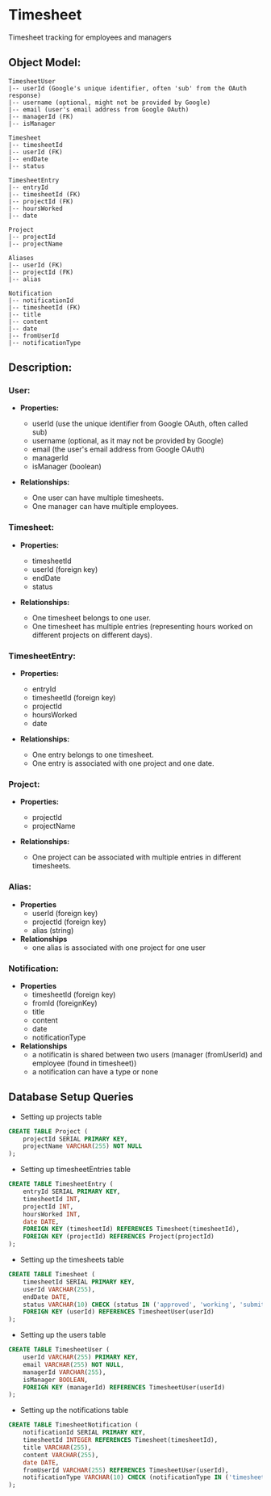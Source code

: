 # Timesheet
Timesheet tracking for employees and managers


## Object Model:

```text
TimesheetUser 
|-- userId (Google's unique identifier, often 'sub' from the OAuth response)
|-- username (optional, might not be provided by Google)
|-- email (user's email address from Google OAuth)
|-- managerId (FK)
|-- isManager

Timesheet
|-- timesheetId
|-- userId (FK)
|-- endDate
|-- status

TimesheetEntry
|-- entryId
|-- timesheetId (FK)
|-- projectId (FK)
|-- hoursWorked
|-- date

Project
|-- projectId
|-- projectName
 
Aliases
|-- userId (FK)
|-- projectId (FK)
|-- alias

Notification
|-- notificationId
|-- timesheetId (FK)
|-- title
|-- content
|-- date
|-- fromUserId
|-- notificationType
```

## Description:

### User:
- **Properties:** 
    - userId (use the unique identifier from Google OAuth, often called sub)
    - username (optional, as it may not be provided by Google)
    - email (the user's email address from Google OAuth)
    - managerId
    - isManager (boolean)

- **Relationships:**
    - One user can have multiple timesheets.
    - One manager can have multiple employees.

### Timesheet:
- **Properties:** 
    - timesheetId
    - userId (foreign key)
    - endDate
    - status

- **Relationships:**
    - One timesheet belongs to one user.
    - One timesheet has multiple entries (representing hours worked on different projects on different days).

### TimesheetEntry:

- **Properties:**
    - entryId
    - timesheetId (foreign key)
    - projectId
    - hoursWorked
    - date

- **Relationships:**
    - One entry belongs to one timesheet.
    - One entry is associated with one project and one date.  

### Project:
- **Properties:**
    - projectId
    - projectName

- **Relationships:**
    - One project can be associated with multiple entries in different timesheets.  
    
### Alias:
- **Properties**
    - userId (foreign key)
    - projectId (foreign key)
    - alias (string) 
- **Relationships**
    - one alias is associated with one project for one user
 

### Notification:
- **Properties**
   - timesheetId (foreign key)
   - fromId (foreignKey)
   - title
   - content
   - date
   - notificationType
- **Relationships**
   - a notificatin is shared between two users (manager (fromUserId) and employee (found in timesheet))
   - a notification can have a type or none

 ## Database Setup Queries
- Setting up projects table
```SQL
CREATE TABLE Project (
    projectId SERIAL PRIMARY KEY,
    projectName VARCHAR(255) NOT NULL
);
```
- Setting up timesheetEntries table
```SQL
CREATE TABLE TimesheetEntry (
    entryId SERIAL PRIMARY KEY,
    timesheetId INT,
    projectId INT,
    hoursWorked INT,
    date DATE,
    FOREIGN KEY (timesheetId) REFERENCES Timesheet(timesheetId),
    FOREIGN KEY (projectId) REFERENCES Project(projectId)
);
```
- Setting up the timesheets table
```SQL
CREATE TABLE Timesheet (
    timesheetId SERIAL PRIMARY KEY,
    userId VARCHAR(255),
    endDate DATE,
    status VARCHAR(10) CHECK (status IN ('approved', 'working', 'submitted', 'revise')),
    FOREIGN KEY (userId) REFERENCES TimesheetUser(userId)
);
```
- Setting up the users table
```SQL
CREATE TABLE TimesheetUser (
    userId VARCHAR(255) PRIMARY KEY,
    email VARCHAR(255) NOT NULL,
    managerId VARCHAR(255),
    isManager BOOLEAN,
    FOREIGN KEY (managerId) REFERENCES TimesheetUser(userId)
);
```
- Setting up the notifications table
```SQL
CREATE TABLE TimesheetNotification (
    notificationId SERIAL PRIMARY KEY,
    timesheetId INTEGER REFERENCES Timesheet(timesheetId),
    title VARCHAR(255),
    content VARCHAR(255),
    date DATE,
    fromUserId VARCHAR(255) REFERENCES TimesheetUser(userId),
    notificationType VARCHAR(10) CHECK (notificationType IN ('timesheet', 'expense', ''))
);
```

